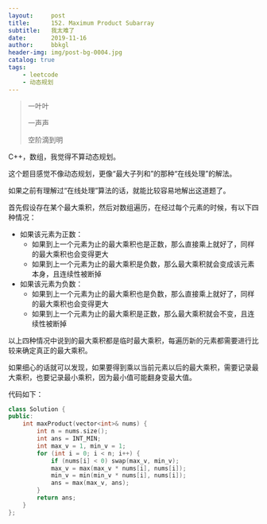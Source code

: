 ```yaml
---
layout:     post
title:      152. Maximum Product Subarray
subtitle:   我太难了
date:       2019-11-16
author:     bbkgl
header-img: img/post-bg-0004.jpg
catalog: true
tags:
    - leetcode
    - 动态规划
---
```


>一叶叶
>
>一声声
>
>空阶滴到明

C++，数组，我觉得不算动态规划。

这个题目感觉不像动态规划，更像“最大子列和”的那种“在线处理”的解法。

如果之前有理解过“在线处理”算法的话，就能比较容易地解出这道题了。

首先假设存在某个最大乘积，然后对数组遍历，在经过每个元素的时候，有以下四种情况：

- 如果该元素为正数：
  - 如果到上一个元素为止的最大乘积也是正数，那么直接乘上就好了，同样的最大乘积也会变得更大
  - 如果到上一个元素为止的最大乘积是负数，那么最大乘积就会变成该元素本身，且连续性被断掉
- 如果该元素为负数：
  - 如果到上一个元素为止的最大乘积也是负数，那么直接乘上就好了，同样的最大乘积也会变得更大
  - 如果到上一个元素为止的最大乘积是正数，那么最大乘积就会不变，且连续性被断掉

以上四种情况中说到的最大乘积都是临时最大乘积，每遍历新的元素都需要进行比较来确定真正的最大乘积。

如果细心的话就可以发现，如果要得到乘以当前元素以后的最大乘积，需要记录最大乘积，也要记录最小乘积，因为最小值可能翻身变最大值。

代码如下：

```cpp
class Solution {
public:
    int maxProduct(vector<int>& nums) {
        int n = nums.size();
        int ans = INT_MIN;
        int max_v = 1, min_v = 1;
        for (int i = 0; i < n; i++) {
            if (nums[i] < 0) swap(max_v, min_v);
            max_v = max(max_v * nums[i], nums[i]);
            min_v = min(min_v * nums[i], nums[i]);
            ans = max(max_v, ans);
        }
        return ans;
    }
};
```

